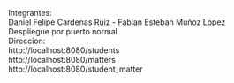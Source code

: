 Integrantes:<br>
Daniel Felipe Cardenas Ruiz - Fabian Esteban Muñoz Lopez<br>
Despliegue por puerto normal<br>
Direccion: <br>
http://localhost:8080/students<br>
http://localhost:8080/matters<br>
http://localhost:8080/student_matter
